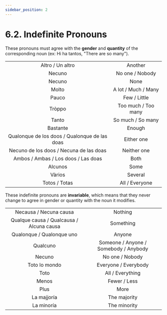 ```yaml
---
sidebar_position: 2
---
```


# 6.2. Indefinite Pronouns

These pronouns must agree with the **gender** and **quantity** of the corresponding noun (ex: Hi ha tantos, "There are so many").

|                                               |                     |
|:---------------------------------------------:|:-------------------:|
|                Altro / Un altro               |       Another       |
|                     Necuno                    |   No one / Nobody   |
|                     Necuno                    |         None        |
|                     Molto                     | A lot / Much / Many |
|                     Pauco                     |     Few / Little    |
|                     Tròppo                    | Too much / Too many |
|                     Tanto                     |   So much / So many |
|                    Bastante                   |        Enough       |
| Qualonque de los doos / Qualonque de las doas |      Either one     |
|    Necuno de los doos / Necuna de las doas    |     Neither one     |
|      Ambos / Ambas / Los doos / Las doas      |         Both        |
|                    Alcunos                    |         Some        |
|                     Vàrios                    |       Several       |
|               Totos / Totas                   |     All / Everyone  |

These indefinite pronouns are **invariable**, which means that they never change to agree in gender or quantity with the noun it modifies.

|                                          |                                       |
|:----------------------------------------:|:-------------------------------------:|
|          Necausa / Necuna causa          |                Nothing                |
| Qualque causa / Qualcausa / Alcuna causa |               Something               |
|         Qualonque / Qualonque uno        |                 Anyone                |
|                 Qualcuno                 | Someone / Anyone / Somebody / Anybody |
|                  Necuno                  |            No one / Nobody            |
|               Toto lo mondo              |          Everyone / Everybody         |
|                   Toto                   |            All / Everything           |
|                   Menos                  |              Fewer / Less             |
|                   Plus                   |                  More                 |
|                La majjoría               |              The majority             |
|                La minoría                |              The minority             |
